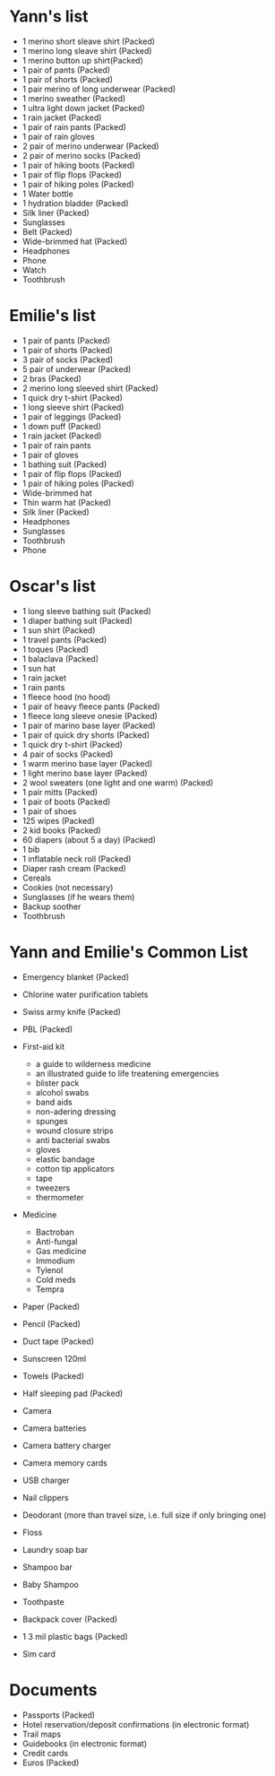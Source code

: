 Yann's list
===========
* 1 merino short sleave shirt (Packed) 
* 1 merino long sleave shirt (Packed) 
* 1 merino button up shirt(Packed) 
* 1 pair of pants (Packed) 
* 1 pair of shorts (Packed) 
* 1 pair merino of long underwear (Packed) 
* 1 merino sweather (Packed) 
* 1 ultra light down jacket (Packed) 
* 1 rain jacket (Packed) 
* 1 pair of rain pants (Packed) 
* 1 pair of rain gloves
* 2 pair of merino underwear (Packed)
* 2 pair of merino socks (Packed) 
* 1 pair of hiking boots (Packed)
* 1 pair of flip flops (Packed)
* 1 pair of hiking poles (Packed)
* 1 Water bottle
* 1 hydration bladder (Packed)
* Silk liner (Packed) 
* Sunglasses 
* Belt (Packed)
* Wide-brimmed hat (Packed) 
* Headphones
* Phone
* Watch 
* Toothbrush

Emilie's list
=============
* 1 pair of pants (Packed) 
* 1 pair of shorts (Packed)
* 3 pair of socks (Packed) 
* 5 pair of underwear (Packed)
* 2 bras (Packed) 
* 2 merino long sleeved shirt (Packed) 
* 1 quick dry t-shirt (Packed) 
* 1 long sleeve shirt (Packed) 
* 1 pair of leggings (Packed) 
* 1 down puff (Packed)  
* 1 rain jacket (Packed) 
* 1 pair of rain pants 
* 1 pair of gloves 
* 1 bathing suit (Packed) 
* 1 pair of flip flops (Packed)
* 1 pair of hiking poles (Packed)
* Wide-brimmed hat 
* Thin warm hat (Packed) 
* Silk liner (Packed) 
* Headphones 
* Sunglasses 
* Toothbrush 
* Phone 

Oscar's list
============
* 1 long sleeve bathing suit (Packed) 
* 1 diaper bathing suit (Packed)
* 1 sun shirt (Packed)
* 1 travel pants (Packed) 
* 1 toques (Packed)
* 1 balaclava (Packed)
* 1 sun hat
* 1 rain jacket 
* 1 rain pants 
* 1 fleece hood (no hood)
* 1 pair of heavy fleece pants (Packed) 
* 1 fleece long sleeve onesie  (Packed)
* 1 pair of marino base layer (Packed)
* 1 pair of quick dry shorts (Packed) 
* 1 quick dry t-shirt (Packed)
* 4 pair of socks (Packed) 
* 1 warm merino base layer (Packed) 
* 1 light merino base layer (Packed) 
* 2 wool sweaters (one light and one warm) (Packed) 
* 1 pair mitts (Packed)
* 1 pair of boots (Packed)
* 1 pair of shoes
* 125 wipes (Packed)
* 2 kid books (Packed)
* 60 diapers (about 5 a day) (Packed)
* 1 bib 
* 1 inflatable neck roll (Packed)
* Diaper rash cream (Packed)
* Cereals
* Cookies (not necessary)
* Sunglasses (if he wears them)
* Backup soother 
* Toothbrush


Yann and Emilie's Common List
============
* Emergency blanket (Packed)
* Chlorine water purification tablets 
* Swiss army knife (Packed)
* PBL (Packed)
* First-aid kit
  - a guide to wilderness medicine
  - an illustrated guide to life treatening emergencies
  - blister pack
  - alcohol swabs
  - band aids
  - non-adering dressing
  - spunges
  - wound closure strips
  - anti bacterial swabs
  - gloves
  - elastic bandage
  - cotton tip applicators
  - tape
  - tweezers
  - thermometer

* Medicine
  - Bactroban
  - Anti-fungal 
  - Gas medicine
  - Immodium
  - Tylenol
  - Cold meds
  - Tempra
  
* Paper (Packed)
* Pencil (Packed)
* Duct tape (Packed)
* Sunscreen 120ml 
* Towels (Packed)
* Half sleeping pad (Packed)
* Camera 
* Camera batteries 
* Camera battery charger 
* Camera memory cards 
* USB charger 
* Nail clippers 
* Deodorant (more than travel size, i.e. full size if only bringing one)
* Floss 
* Laundry soap bar 
* Shampoo bar 
* Baby Shampoo
* Toothpaste 
* Backpack cover (Packed)
* 1 3 mil plastic bags (Packed)
* Sim card 

Documents
===========
* Passports (Packed)
* Hotel reservation/deposit confirmations (in electronic format)
* Trail maps
* Guidebooks (in electronic format)
* Credit cards 
* Euros (Packed)
